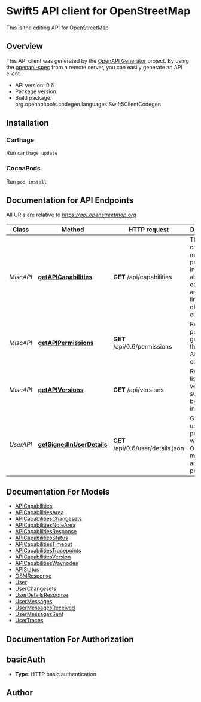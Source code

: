 # Swift5 API client for OpenStreetMap

This is the editing API for OpenStreetMap.

## Overview
This API client was generated by the [OpenAPI Generator](https://openapi-generator.tech) project.  By using the [openapi-spec](https://github.com/OAI/OpenAPI-Specification) from a remote server, you can easily generate an API client.

- API version: 0.6
- Package version: 
- Build package: org.openapitools.codegen.languages.Swift5ClientCodegen

## Installation

### Carthage

Run `carthage update`

### CocoaPods

Run `pod install`

## Documentation for API Endpoints

All URIs are relative to *https://api.openstreetmap.org*

Class | Method | HTTP request | Description
------------ | ------------- | ------------- | -------------
*MiscAPI* | [**getAPICapabilities**](docs/MiscAPI.md#getapicapabilities) | **GET** /api/capabilities | This API call is meant to provide information about the capabilities and limitations of the current API.
*MiscAPI* | [**getAPIPermissions**](docs/MiscAPI.md#getapipermissions) | **GET** /api/0.6/permissions | Returns the permissions granted to the current API connection.
*MiscAPI* | [**getAPIVersions**](docs/MiscAPI.md#getapiversions) | **GET** /api/versions | Returns a list of API versions supported by this instance.
*UserAPI* | [**getSignedInUserDetails**](docs/UserAPI.md#getsignedinuserdetails) | **GET** /api/0.6/user/details.json | Get the user&#39;s profile as well as their OSM messages and preferences


## Documentation For Models

 - [APICapabilities](docs/APICapabilities.md)
 - [APICapabilitiesArea](docs/APICapabilitiesArea.md)
 - [APICapabilitiesChangesets](docs/APICapabilitiesChangesets.md)
 - [APICapabilitiesNoteArea](docs/APICapabilitiesNoteArea.md)
 - [APICapabilitiesResponse](docs/APICapabilitiesResponse.md)
 - [APICapabilitiesStatus](docs/APICapabilitiesStatus.md)
 - [APICapabilitiesTimeout](docs/APICapabilitiesTimeout.md)
 - [APICapabilitiesTracepoints](docs/APICapabilitiesTracepoints.md)
 - [APICapabilitiesVersion](docs/APICapabilitiesVersion.md)
 - [APICapabilitiesWaynodes](docs/APICapabilitiesWaynodes.md)
 - [APIStatus](docs/APIStatus.md)
 - [OSMResponse](docs/OSMResponse.md)
 - [User](docs/User.md)
 - [UserChangesets](docs/UserChangesets.md)
 - [UserDetailsResponse](docs/UserDetailsResponse.md)
 - [UserMessages](docs/UserMessages.md)
 - [UserMessagesReceived](docs/UserMessagesReceived.md)
 - [UserMessagesSent](docs/UserMessagesSent.md)
 - [UserTraces](docs/UserTraces.md)


## Documentation For Authorization


## basicAuth

- **Type**: HTTP basic authentication


## Author



